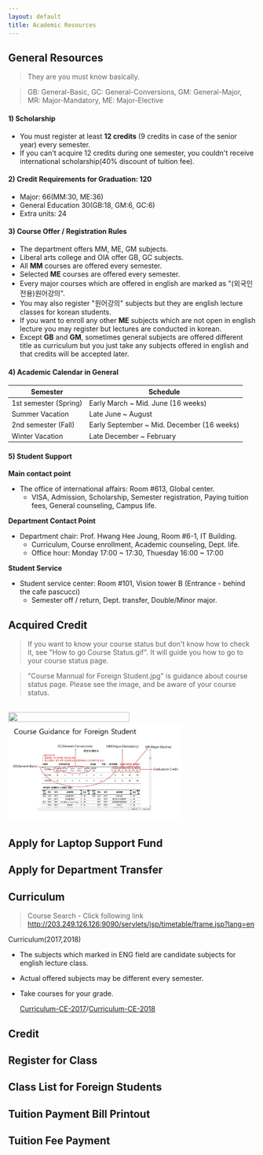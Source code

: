 ```yaml
---
layout: default
title: Academic Resources
---
```


## General Resources
> They are you must know basically.

> GB: General-Basic, GC: General-Conversions, GM: General-Major, MR: Major-Mandatory, ME: Major-Elective


#### 1) Scholarship
- You must register at least **12 credits** (9 credits in case of the senior year) every semester.
- If you can't acquire 12 credits during one semester, you couldn't receive international scholarship(40% discount of tuition fee).


#### 2) Credit Requirements for Graduation: 120
- Major: 66(MM:30, ME:36)
- General Education 30(GB:18, GM:6, GC:6)
- Extra units: 24


#### 3) Course Offer / Registration Rules
- The department offers MM, ME, GM subjects.
- Liberal arts college and OIA offer GB, GC subjects.
- All **MM** courses are offered every semester.
- Selected **ME** courses are offered every semester.
- Every major courses which are offered in english are marked as "(외국인전용)원어강의".
- You may also register "원어강의" subjects but they are english lecture classes for korean students.
- If you want to enroll any other **ME** subjects which are not open in english lecture you may register but lectures are conducted in korean.
- Except **GB** and **GM**, sometimes general subjects are offered different title as curriculum but you just take any subjects offered in english and that credits will be accepted later.


#### 4) Academic Calendar in General

|Semester|Schedule|
|---|---|
|1st semester (Spring)|Early March ~ Mid. June (16 weeks)|
|Summer Vacation|	Late June ~ August|
|2nd semester (Fall)|Early September ~ Mid. December (16 weeks)|
|Winter Vacation|Late December ~ February|
 

#### 5) Student Support
**Main contact point**
- The office of international affairs: Room #613, Global center.
    - VISA, Admission, Scholarship, Semester registration, Paying tuition fees, General counseling, Campus life.

**Department Contact Point**
- Department chair: Prof. Hwang Hee Joung, Room #6-1, IT Building.
    - Curriculum, Course enrollment, Academic counseling, Dept. life.
    - Office hour: Monday 17:00 ~ 17:30, Thuesday 16:00 ~ 17:00

**Student Service**
- Student service center: Room #101, Vision tower B (Entrance - behind the cafe pascucci)
    - Semester off / return, Dept. transfer, Double/Minor major.



## Acquired Credit 
> If you want to know your course status but don't know how to check it, see "How to go Course Status.gif". It will guide you how to go to your course status page.

> "Course Mannual for Foreign Student.jpg" is guidance about course status page. Please see the image, and be aware of your course status.

<br>

<img src="img/How to Go Course Status.gif" width="70%" height="70%">

<br>

<img src="img/Course_Mannual_for_Foreign_Student.JPG" width="70%" height="70%">

## Apply for Laptop Support Fund
## Apply for Department Transfer

## Curriculum
>Course Search - Click following link<br>
http://203.249.126.126:9090/servlets/jsp/timetable/frame.jsp?lang=en

Curriculum(2017,2018)
- The subjects which marked in ENG field are candidate subjects for english lecture class.
- Actual offered subjects may be different every semester.
- Take courses for your grade.

    [Curriculum-CE-2017](pdf/Curriculum-CE-2017.pdf)/[Curriculum-CE-2018](pdf/Curriculum-CE-2018.pdf)

## Credit
## Register for Class
## Class List for Foreign Students
## Tuition Payment Bill Printout
## Tuition Fee Payment
